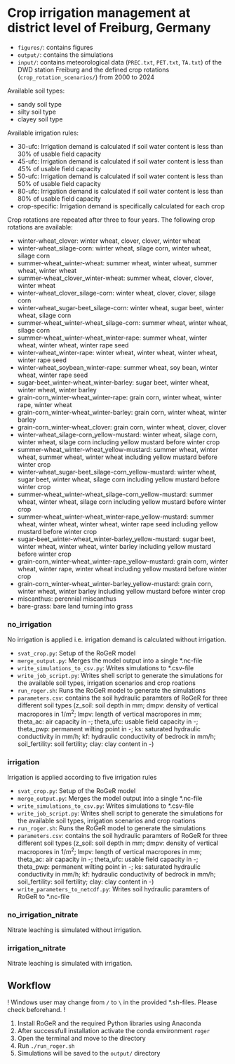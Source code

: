 # Crop irrigation management at district level of Freiburg, Germany

- `figures/`: contains figures
- `output/`: contains the simulations
- `input/`: contains meteorological data (`PREC.txt`, `PET.txt`, `TA.txt`) of the DWD station Freiburg and the defined crop rotations (`crop_rotation_scenarios/`) from 2000 to 2024

Available soil types:
- sandy soil type
- silty soil type
- clayey soil type

Available irrigation rules:
- 30-ufc: Irrigation demand is calculated if soil water content is less than 30% of usable field capacity
- 45-ufc: Irrigation demand is calculated if soil water content is less than 45% of usable field capacity
- 50-ufc: Irrigation demand is calculated if soil water content is less than 50% of usable field capacity
- 80-ufc: Irrigation demand is calculated if soil water content is less than 80% of usable field capacity
- crop-specific: Irrigation demand is specifically calculated for each crop

Crop rotations are repeated after three to four years. The following crop rotations are available:
- winter-wheat_clover: winter wheat, clover, clover, winter wheat
- winter-wheat_silage-corn: winter wheat, silage corn, winter wheat, silage corn
- summer-wheat_winter-wheat: summer wheat, winter wheat, summer wheat, winter wheat
- summer-wheat_clover_winter-wheat: summer wheat, clover, clover, winter wheat
- winter-wheat_clover_silage-corn: winter wheat, clover, clover, silage corn
- winter-wheat_sugar-beet_silage-corn: winter wheat, sugar beet, winter wheat, silage corn
- summer-wheat_winter-wheat_silage-corn: summer wheat, winter wheat, silage corn
- summer-wheat_winter-wheat_winter-rape: summer wheat, winter wheat, winter wheat, winter rape seed
- winter-wheat_winter-rape: winter wheat, winter wheat, winter wheat, winter rape seed
- winter-wheat_soybean_winter-rape: summer wheat, soy bean, winter wheat, winter rape seed
- sugar-beet_winter-wheat_winter-barley: sugar beet, winter wheat, winter wheat, winter barley
- grain-corn_winter-wheat_winter-rape: grain corn, winter wheat, winter rape, winter wheat
- grain-corn_winter-wheat_winter-barley: grain corn, winter wheat, winter barley
- grain-corn_winter-wheat_clover: grain corn, winter wheat, clover, clover
- winter-wheat_silage-corn_yellow-mustard: winter wheat, silage corn, winter wheat, silage corn including yellow mustard before winter crop
- summer-wheat_winter-wheat_yellow-mustard: summer wheat, winter wheat, summer wheat, winter wheat including yellow mustard before winter crop
- winter-wheat_sugar-beet_silage-corn_yellow-mustard: winter wheat, sugar beet, winter wheat, silage corn including yellow mustard before winter crop
- summer-wheat_winter-wheat_silage-corn_yellow-mustard: summer wheat, winter wheat, silage corn including yellow mustard before winter crop
- summer-wheat_winter-wheat_winter-rape_yellow-mustard: summer wheat, winter wheat, winter wheat, winter rape seed including yellow mustard before winter crop
- sugar-beet_winter-wheat_winter-barley_yellow-mustard: sugar beet, winter wheat, winter wheat, winter barley including yellow mustard before winter crop
- grain-corn_winter-wheat_winter-rape_yellow-mustard: grain corn, winter wheat, winter rape, winter wheat including yellow mustard before winter crop
- grain-corn_winter-wheat_winter-barley_yellow-mustard: grain corn, winter wheat, winter barley including yellow mustard before winter crop
- miscanthus: perennial miscanthus
- bare-grass: bare land turning into grass

### no_irrigation
No irrigation is applied i.e. irrigation demand is calculated without irrigation.

- `svat_crop.py`: Setup of the RoGeR model
- `merge_output.py`: Merges the model output into a single *.nc-file
- `write_simulations_to_csv.py`: Writes simulations to *.csv-file
- `write_job_script.py`: Writes shell script to generate the simulations for the available soil types, irrigation scenarios and crop roations
- `run_roger.sh`: Runs the RoGeR model to generate the simulations
- `parameters.csv`: contains the soil hydraulic paramters of RoGeR for three different soil types (z_soil: soil depth in mm; dmpv: density of vertical macropores in 1/$m^2$; lmpv: length of vertical macropores in mm; theta_ac: air capacity in -; theta_ufc: usable field capacity in -; theta_pwp: permanent wilting point in -; ks: saturated hydraulic conductivity in mm/h; kf: hydraulic conductivity of bedrock in mm/h; soil_fertility: soil fertility; clay: clay content in -)

### irrigation
Irrigation is applied according to five irrigation rules

- `svat_crop.py`: Setup of the RoGeR model
- `merge_output.py`: Merges the model output into a single *.nc-file
- `write_simulations_to_csv.py`: Writes simulations to *.csv-file
- `write_job_script.py`: Writes shell script to generate the simulations for the available soil types, irrigation scenarios and crop roations
- `run_roger.sh`: Runs the RoGeR model to generate the simulations
- `parameters.csv`: contains the soil hydraulic paramters of RoGeR for three different soil types (z_soil: soil depth in mm; dmpv: density of vertical macropores in 1/$m^2$; lmpv: length of vertical macropores in mm; theta_ac: air capacity in -; theta_ufc: usable field capacity in -; theta_pwp: permanent wilting point in -; ks: saturated hydraulic conductivity in mm/h; kf: hydraulic conductivity of bedrock in mm/h; soil_fertility: soil fertility; clay: clay content in -)
- `write_parameters_to_netcdf.py`: Writes soil hydraulic paramters of RoGeR to *.nc-file

### no_irrigation_nitrate
Nitrate leaching is simulated without irrigation.

### irrigation_nitrate
Nitrate leaching is simulated with irrigation.

## Workflow
! Windows user may change from `/` to `\` in the provided *.sh-files. Please check beforehand. !

1. Install RoGeR and the required Python libraries using Anaconda
2. After successfull installation activate the conda environment `roger`
3. Open the terminal and move to the directory
4. Run `./run_roger.sh`
5. Simulations will be saved to the `output/` directory